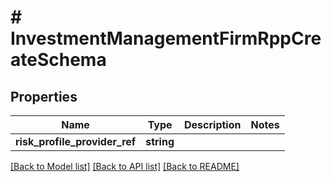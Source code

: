 # # InvestmentManagementFirmRppCreateSchema

## Properties

Name | Type | Description | Notes
------------ | ------------- | ------------- | -------------
**risk_profile_provider_ref** | **string** |  |

[[Back to Model list]](../../README.md#models) [[Back to API list]](../../README.md#endpoints) [[Back to README]](../../README.md)
